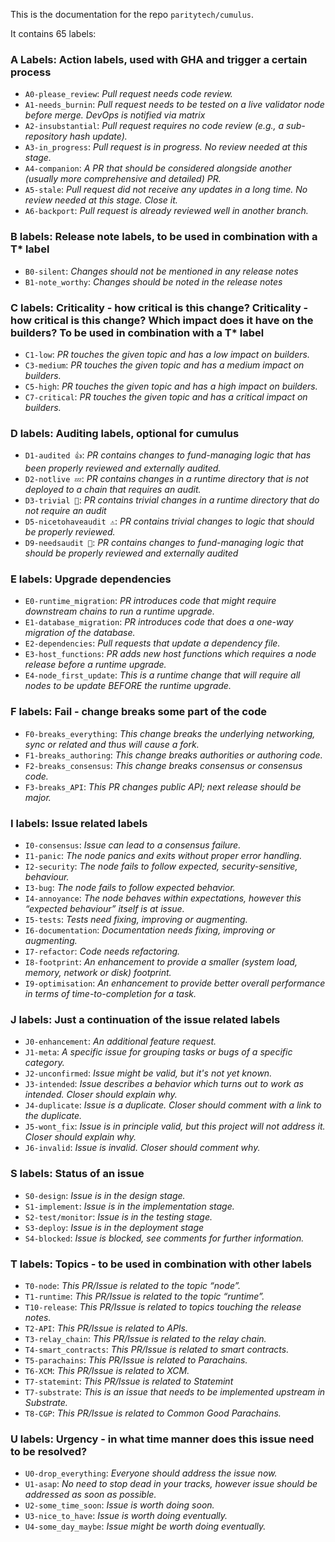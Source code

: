 

This is the documentation for the repo `paritytech/cumulus`.

It contains 65 labels:

### A Labels: Action labels, used with GHA and trigger a certain process
- `A0-please_review`: *Pull request needs code review.*
- `A1-needs_burnin`: *Pull request needs to be tested on a live validator node before merge. DevOps is notified via matrix*
- `A2-insubstantial`: *Pull request requires no code review (e.g., a sub-repository hash update).*
- `A3-in_progress`: *Pull request is in progress. No review needed at this stage.*
- `A4-companion`: *A PR that should be considered alongside another (usually more comprehensive and detailed) PR.*
- `A5-stale`: *Pull request did not receive any updates in a long time. No review needed at this stage. Close it.*
- `A6-backport`: *Pull request is already reviewed well in another branch.*

### B labels: Release note labels, to be used in combination with a T* label
- `B0-silent`: *Changes should not be mentioned in any release notes*
- `B1-note_worthy`: *Changes should be noted in the release notes*

### C labels: Criticality - how critical is this change? Criticality - how critical is this change? Which impact does it have on the builders? To be used in combination with a T* label
- `C1-low`: *PR touches the given topic and has a low impact on builders.*
- `C3-medium`: *PR touches the given topic and has a medium impact on builders.*
- `C5-high`: *PR touches the given topic and has a high impact on builders.*
- `C7-critical`: *PR touches the given topic and has a critical impact on builders.*

### D labels: Auditing labels, optional for cumulus
- `D1-audited 👍`: *PR contains changes to fund-managing logic that has been properly reviewed and externally audited.*
- `D2-notlive 💤`: *PR contains changes in a runtime directory that is not deployed to a chain that requires an audit.*
- `D3-trivial 🧸`: *PR contains trivial changes in a runtime directory that do not require an audit*
- `D5-nicetohaveaudit ⚠️`: *PR contains trivial changes to logic that should be properly reviewed.*
- `D9-needsaudit 👮`: *PR contains changes to fund-managing logic that should be properly reviewed and externally audited*

### E labels: Upgrade dependencies
- `E0-runtime_migration`: *PR introduces code that might require downstream chains to run a runtime upgrade.*
- `E1-database_migration`: *PR introduces code that does a one-way migration of the database.*
- `E2-dependencies`: *Pull requests that update a dependency file.*
- `E3-host_functions`: *PR adds new host functions which requires a node release before a runtime upgrade.*
- `E4-node_first_update`: *This is a runtime change that will require all nodes to be update BEFORE the runtime upgrade.*

### F labels: Fail - change breaks some part of the code
- `F0-breaks_everything`: *This change breaks the underlying networking, sync or related and thus will cause a fork.*
- `F1-breaks_authoring`: *This change breaks authorities or authoring code.*
- `F2-breaks_consensus`: *This change breaks consensus or consensus code.*
- `F3-breaks_API`: *This PR changes public API; next release should be major.*

### I labels: Issue related labels
- `I0-consensus`: *Issue can lead to a consensus failure.*
- `I1-panic`: *The node panics and exits without proper error handling.*
- `I2-security`: *The node fails to follow expected, security-sensitive, behaviour.*
- `I3-bug`: *The node fails to follow expected behavior.*
- `I4-annoyance`: *The node behaves within expectations, however this “expected behaviour” itself is at issue.*
- `I5-tests`: *Tests need fixing, improving or augmenting.*
- `I6-documentation`: *Documentation needs fixing, improving or augmenting.*
- `I7-refactor`: *Code needs refactoring.*
- `I8-footprint`: *An enhancement to provide a smaller (system load, memory, network or disk) footprint.*
- `I9-optimisation`: *An enhancement to provide better overall performance in terms of time-to-completion for a task.*

### J labels: Just a continuation of the issue related labels
- `J0-enhancement`: *An additional feature request.*
- `J1-meta`: *A specific issue for grouping tasks or bugs of a specific category.*
- `J2-unconfirmed`: *Issue might be valid, but it's not yet known.*
- `J3-intended`: *Issue describes a behavior which turns out to work as intended. Closer should explain why.*
- `J4-duplicate`: *Issue is a duplicate. Closer should comment with a link to the duplicate.*
- `J5-wont_fix`: *Issue is in principle valid, but this project will not address it. Closer should explain why.*
- `J6-invalid`: *Issue is invalid. Closer should comment why.*

### S labels: Status of an issue
- `S0-design`: *Issue is in the design stage.*
- `S1-implement`: *Issue is in the implementation stage.*
- `S2-test/monitor`: *Issue is in the testing stage.*
- `S3-deploy`: *Issue is in the deployment stage*
- `S4-blocked`: *Issue is blocked, see comments for further information.*

### T labels: Topics - to be used in combination with other labels
- `T0-node`: *This PR/Issue is related to the topic “node”.*
- `T1-runtime`: *This PR/Issue is related to the topic “runtime”.*
- `T10-release`: *This PR/Issue is related to topics touching the release notes.*
- `T2-API`: *This PR/Issue is related to APIs.*
- `T3-relay_chain`: *This PR/Issue is related to the relay chain.*
- `T4-smart_contracts`: *This PR/Issue is related to smart contracts.*
- `T5-parachains`: *This PR/Issue is related to Parachains.*
- `T6-XCM`: *This PR/Issue is related to XCM.*
- `T7-statemint`: *This PR/Issue is related to Statemint*
- `T7-substrate`: *This is an issue that needs to be implemented upstream in Substrate.*
- `T8-CGP`: *This PR/Issue is related to Common Good Parachains.*

### U labels: Urgency - in what time manner does this issue need to be resolved?
- `U0-drop_everything`: *Everyone should address the issue now.*
- `U1-asap`: *No need to stop dead in your tracks, however issue should be addressed as soon as possible.*
- `U2-some_time_soon`: *Issue is worth doing soon.*
- `U3-nice_to_have`: *Issue is worth doing eventually.*
- `U4-some_day_maybe`: *Issue might be worth doing eventually.*